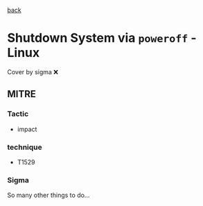 [back](../index.md)
# Shutdown System via `poweroff` - Linux
Cover by sigma :x: 

## MITRE
### Tactic
  - impact

### technique
  - T1529

### Sigma

 So many other things to do...
